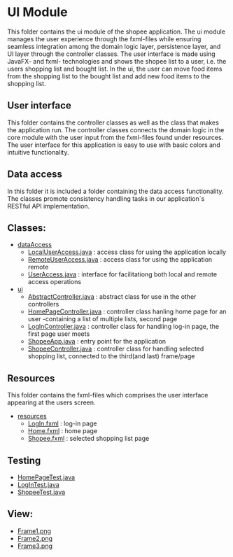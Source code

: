 # **UI Module**
This folder contains the ui module of the shopee application. The ui module manages the user experience through the fxml-files while ensuring seamless integration among the domain logic layer, persistence layer, and UI layer through the controller classes. The user interface is made using JavaFX- and fxml- technologies and shows the shopee list to a user, i.e. the users shopping list and bought list. In the ui, the user can move food items from the shopping list to the bought list and add new food items to the shopping list.  

## **User interface**
This folder contains the controller classes as well as the class that makes the application run. The controller classes connects the domain logic in the core module with the user input from the fxml-files found under resources. The user interface for this application is easy to use with basic colors and intuitive functionality. 

## **Data access**
In this folder it is included a folder containing the data access functionality. The classes promote consistency handling tasks in our application´s RESTful API implementation.

## **Classes:**
- [dataAccess](src/main/java/shopee/ui/dataAccess)
    - [LocalUserAccess.java](src/main/java/shopee/ui/dataAccess/LocalUserAccess.java) : access class for using the application locally
    - [RemoteUserAccess.java](src/main/java/shopee/ui/dataAccess/RemoteUserAccess.java) : access class for using the application remote
    - [UserAccess.java](src/main/java/shopee/ui/dataAccess/UserAccess.java) : interface for facilitationg both local and remote access operations 
- [ui](src/main/java/shopee/ui)
    - [AbstractController.java](src/main/java/shopee/ui/AbstractController.java) : abstract class for use in the other controllers
    - [HomePageController.java](src/main/java/shopee/ui/HomePageController.java) : controller class hanling home page for an user -containing a list of multiple lists, second page 
    - [LogInController.java](src/main/java/shopee/ui/LogInController.java) : controller class for handling log-in page, the first page user meets
    - [ShopeeApp.java](src/main/java/shopee/ui/ShopeeApp.java) : entry point for the application
    - [ShopeeController.java](src/main/java/shopee/ui/ShopeeController.java) : controller class for handling selected shopping list, connected to the third(and last) frame/page


## **Resources**
This folder contains the fxml-files which comprises the user interface appearing at the users screen.
- [resources](src/main/resources)
    - [LogIn.fxml](src/main/resources/shopee/ui/LogIn.fxml) : log-in page
    - [Home.fxml](src/main/resources/shopee/ui/Home.fxml) : home page
    - [Shopee.fxml](src/main/resources/shopee/ui/Shopee.fxml) : selected shopping list page

## **Testing**
- [HomePageTest.java](src/test/java/shopee/ui/HomePageTest.java)
- [LogInTest.java](src/test/java/shopee/ui/LogInTest.java)
- [ShopeeTest.java](src/test/java/shopee/ui/ShopeeTest.java)


## **View:**
- [Frame1.png](../../diagrams/pictures/Frame1.png)
- [Frame2.png](../../diagrams/pictures/Frame2.png)
- [Frame3.png](../../diagrams/pictures/Frame3.png)